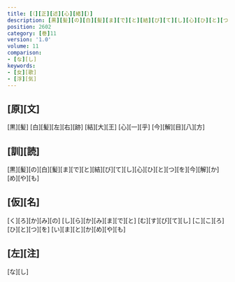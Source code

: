 ```yaml
---
title: [（][正][述][心][緒][）]
description: [黒][髪][の][白][髪][ま][で][と][結][び][て][し][心][ひ][と][つ][を][今][解][か][め][や][も]
position: 2602
category: [巻]11
version: '1.0'
volume: 11
comparison:
- [な][し]
keywords:
- [女][歌]
- [浮][気]
---
```


## [原][文]

[黒][髪] [白][髪][左][右][跡] [結][大][王] [心][一][乎] [今][解][目][八][方]

## [訓][読]

[黒][髪][の][白][髪][ま][で][と][結][び][て][し][心][ひ][と][つ][を][今][解][か][め][や][も]

## [仮][名]

[く][ろ][か][み][の] [し][ら][か][み][ま][で][と] [む][す][び][て][し] [こ][こ][ろ][ひ][と][つ][を] [い][ま][と][か][め][や][も]

## [左][注]

[な][し]
